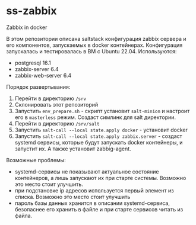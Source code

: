 # ss-zabbix
Zabbix in docker

В этом репозитории описана saltstack конфигурация zabbix сервера и его компонентов, запускаемых в docker контейнерах. Конфигурация запускалась и тестировалась в ВМ с Ubuntu 22.04.
Используются:
 - postgresql 16.1
 - zabbix-server 6.4
 - zabbix-web-server 6.4

Порядок развертывания:
1. Перейти в директорию `/srv`
2. Склонировать этот репозиторий
3. Запустить `env_prepare.sh` - скрипт установит `salt-minion` и настроит его в `masterless` режим. Создаст симлинк для salt директории.
4. Перейти в директорию `/srv/salt`
5. Запустить `salt-call --local state.apply docker` - установит docker
6. Запустить `salt-call --local state.apply zabbix.server` - создаст systemd сервисы, которые будут запускать docker контейнеры, и запустит их. А также установит zabbig-agent.


Возможные проблемы:
 - systemd-сервисы не показывают актуальное состояние контейнеров, а лишь запускают их при старте системы. Возможно это место стоит улучшить.
 - при подстановке ip адресов используется первый элемент из списка. Возможно это место стоит улучшить
 - пароль базы данных хранится в описании systemd-сервиса, безопаснее его хранить в файле и при старте сервисов читать из файла.